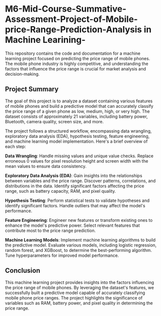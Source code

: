 # M6-Mid-Course-Summative-Assessment-Project-of-Mobile-price-Range-Prediction-Analysis in Machine Learining-


This repository contains the code and documentation for a machine learning project focused on predicting the price range of mobile phones. The mobile phone industry is highly competitive, and understanding the factors that influence the price range is crucial for market analysis and decision-making.

## **Project Summary**
The goal of this project is to analyze a dataset containing various features of mobile phones and build a predictive model that can accurately classify the price range of a given phone as low, medium, high, or very high. The dataset consists of approximately 21 variables, including battery power, Bluetooth, camera quality, screen size, and more.

The project follows a structured workflow, encompassing data wrangling, exploratory data analysis (EDA), hypothesis testing, feature engineering, and machine learning model implementation. Here's a brief overview of each step:

**Data Wrangling**: Handle missing values and unique value checks. Replace erroneous 0 values for pixel resolution height and screen width with the mean values to ensure data consistency.

**Exploratory Data Analysis (EDA)**: Gain insights into the relationships between variables and the price range. Discover patterns, correlations, and distributions in the data. Identify significant factors affecting the price range, such as battery capacity, RAM, and pixel quality.

**Hypothesis Testing**: Perform statistical tests to validate hypotheses and identify significant factors. Handle outliers that may affect the model's performance.

**Feature Engineering**: Engineer new features or transform existing ones to enhance the model's predictive power. Select relevant features that contribute most to the price range prediction.

**Machine Learning Models**: Implement machine learning algorithms to build the predictive model. Evaluate various models, including logistic regression, random forest, and XGBoost, to determine the best-performing algorithm. Tune hyperparameters for improved model performance.

## **Conclusion**
This machine learning project provides insights into the factors influencing the price range of mobile phones. By leveraging the dataset's features, we successfully built a predictive model capable of accurately classifying mobile phone price ranges. The project highlights the significance of variables such as RAM, battery power, and pixel quality in determining the price range.

